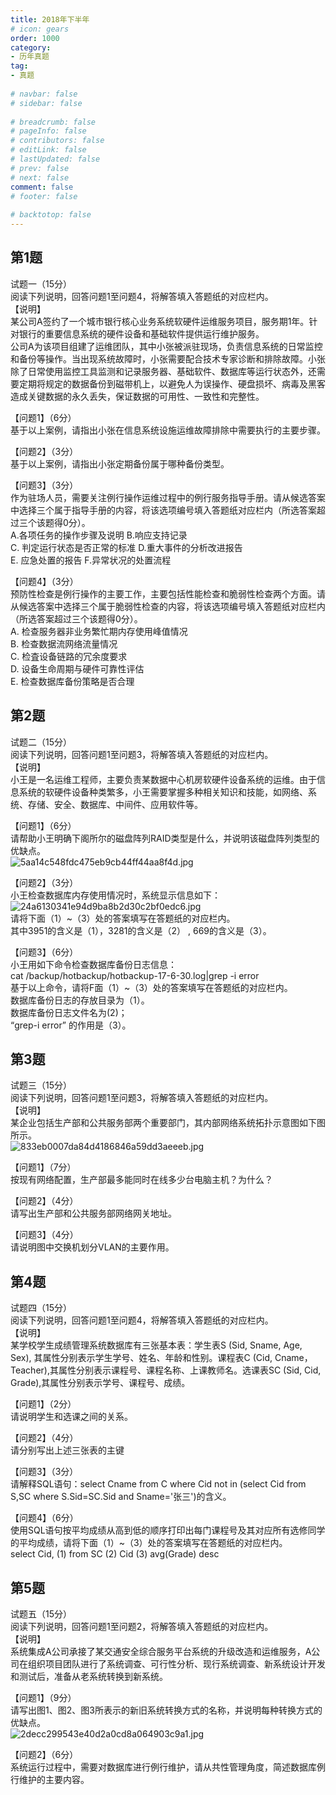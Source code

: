 ```yaml
---  
title: 2018年下半年  
# icon: gears  
order: 1000  
category:  
- 历年真题  
tag:  
- 真题  
  
# navbar: false  
# sidebar: false  
  
# breadcrumb: false  
# pageInfo: false  
# contributors: false  
# editLink: false  
# lastUpdated: false  
# prev: false  
# next: false  
comment: false  
# footer: false  
  
# backtotop: false  
---  
```

## 第1题 ##

试题一（15分）  
阅读下列说明，回答问题1至问题4，将解答填入答题纸的对应栏内。  
【说明】  
某公司A签约了一个城市银行核心业务系统软硬件运维服务项目，服务期1年。针对银行的重要信息系统的硬件设备和基础软件提供运行维护服务。  
公司A为该项目组建了运维团队，其中小张被派驻现场，负责信息系统的日常监控和备份等操作。当出现系统故障时，小张需要配合技术专家诊断和排除故障。小张除了日常使用监控工具监测和记录服务器、基础软件、数据库等运行状态外，还需要定期将规定的数据备份到磁带机上，以避免人为误操作、硬盘损坏、病毒及黑客造成关键数据的永久丢失，保证数据的可用性、一致性和完整性。  
  
【问题1】（6分）  
基于以上案例，请指出小张在信息系统设施运维故障排除中需要执行的主要步骤。  
  
【问题2】（3分）  
基于以上案例，请指出小张定期备份属于哪种备份类型。  
  
【问题3】（3分）  
作为驻场人员，需要关注例行操作运维过程中的例行服务指导手册。请从候选答案中选择三个属于指导手册的内容，将该选项编号填入答题纸对应栏内（所选答案超过三个该题得0分）。  
A.各项任务的操作步骤及说明 B.响应支持记录  
C. 判定运行状态是否正常的标准 D.重大事件的分析改进报告  
E. 应急处置的报告 F.异常状况的处置流程  
  
【问题4】（3分）  
预防性检查是例行操作的主要工作，主要包括性能检查和脆弱性检查两个方面。请从候选答案中选择三个属于脆弱性检查的内容，将该选项编号填入答题纸对应栏内（所选答案超过三个该题得0分）。  
A. 检查服务器非业务繁忙期内存使用峰值情况  
B. 检查数据流网络流量情况  
C. 检査设备链路的冗余度要求  
D. 设备生命周期与硬件可靠性评估  
E. 检查数据库备份策略是否合理  


## 第2题 ##

试题二（15分）  
阅读下列说明，回答问题1至问题3，将解答填入答题纸的对应栏内。  
【说明】  
小王是一名运维工程师，主要负责某数据中心机房软硬件设备系统的运维。由于信息系统的软硬件设备种类繁多，小王需要掌握多种相关知识和技能，如网络、系统、存储、安全、数据库、中间件、应用软件等。  
  
【问题1】（6分）  
请帮助小王明确下阁所尔的磁盘阵列RAID类型是什么，并说明该磁盘阵列类型的优缺点。  
![5aa14c548fdc475eb9cb44ff44aa8f4d.jpg][]  
  
【问题2】（3分）  
小王检查数据库内存使用情况时，系统显示信息如下：  
![24a6130341e94d9ba8b2d30c2bf0edc6.jpg][]  
请将下面（1）~（3）处的答案填写在答题纸的对应栏内。  
其中3951的含义是（1），3281的含义是（2） , 669的含义是（3）。  
  
【问题3】（6分）  
小王用如下命令检查数据库备份日志信息：  
cat /backup/hotbackup/hotbackup-17-6-30.log|grep -i error  
基于以上命令，请将F面（1）~（3）处的答案填写在答题纸的对应栏内。  
数据库备份日志的存放目录为（1）。  
数据库备份日志文件名为(2)；  
“grep-i error” 的作用是（3）。  


## 第3题 ##

试题三（15分）  
阅读下列说明，回答问题1至问题3，将解答填入答题纸的对应栏内。  
【说明】  
某企业包括生产部和公共服务部两个重要部门，其内部网络系统拓扑示意图如下图所示。  
![833eb0007da84d4186846a59dd3aeeeb.jpg][]  
  
【问题1】（7分）  
按现有网络配置，生产部最多能同时在线多少台电脑主机？为什么？  
  
【问题2】（4分）  
请写出生产部和公共服务部网络网关地址。  
  
【问题3】（4分）  
请说明图中交换机划分VLAN的主要作用。  


## 第4题 ##

试题四（15分）  
阅读下列说明，回答问题1至问题4，将解答填入答题纸的对应栏内。  
【说明】  
某学校学生成绩管理系统数据库有三张基本表：学生表S (Sid, Sname, Age, Sex), 其属性分别表示学生学号、姓名、年龄和性别。课程表C (Cid, Cname，Teacher),其属性分别表示课程号、课程名称、上课教师名。选课表SC (Sid, Cid, Grade),其属性分别表示学号、课程号、成绩。  
  
【问题1】（2分）  
请说明学生和选课之间的关系。  
  
【问题2】（4分）  
请分别写出上述三张表的主键  
  
【问题3】（3分）  
请解释SQL语句：select Cname from C where Cid not in (select Cid from S,SC where S.Sid=SC.Sid and Sname='张三')的含义。  
  
【问题4】（6分）  
使用SQL语句按平均成绩从高到低的顺序打印出每门课程号及其对应所有选修同学的平均成绩，请将下面（1）~（3）处的答案填写在答题纸的对应栏内。  
select Cid, (1) from SC (2) Cid (3) avg(Grade) desc  


## 第5题 ##

试题五（15分）  
阅读下列说明，回答问题1至问题2，将解答填入答题纸的对应栏内。  
【说明】  
系统集成A公司承接了某交通安全综合服务平台系统的升级改造和运维服务，A公司在组织项目团队进行了系统调查、可行性分析、现行系统调查、新系统设计开发和测试后，准备从老系统转换到新系统。  
  
【问题1】（9分）  
请写出图1、图2、图3所表示的新旧系统转换方式的名称，并说明每种转换方式的优缺点。  
![2decc299543e40d2a0cd8a064903c9a1.jpg][]  
  
【问题2】（6分）  
系统运行过程中，需要对数据库进行例行维护，请从共性管理角度，简述数据库例行维护的主要内容。  



[5aa14c548fdc475eb9cb44ff44aa8f4d.jpg]: https://www.xkxxkx.cn/file/exam/software/信息系统运行管理员/案例/第2题/5aa14c548fdc475eb9cb44ff44aa8f4d.jpg
[24a6130341e94d9ba8b2d30c2bf0edc6.jpg]: https://www.xkxxkx.cn/file/exam/software/信息系统运行管理员/案例/第2题/24a6130341e94d9ba8b2d30c2bf0edc6.jpg
[833eb0007da84d4186846a59dd3aeeeb.jpg]: https://www.xkxxkx.cn/file/exam/software/信息系统运行管理员/案例/第3题/833eb0007da84d4186846a59dd3aeeeb.jpg
[2decc299543e40d2a0cd8a064903c9a1.jpg]: https://www.xkxxkx.cn/file/exam/software/信息系统运行管理员/案例/第5题/2decc299543e40d2a0cd8a064903c9a1.jpg
